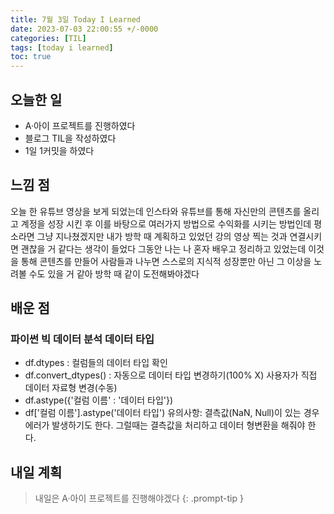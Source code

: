 ```yaml
---
title: 7월 3일 Today I Learned
date: 2023-07-03 22:00:55 +/-0000
categories: [TIL]
tags: [today i learned]
toc: true
---
```


## 오늘한 일

* A·아이 프로젝트를 진행하였다
* 블로그 TIL을 작성하였다
* 1일 1커밋을 하였다

## 느낌 점

오늘 한 유튜브 영상을 보게 되었는데 인스타와 유튜브를 통해 자신만의 콘텐츠를 올리고 계정을 성장 시킨 후 이를 바탕으로 여러가지 방법으로 수익화를 시키는 방법인데 평소라면 그냥 지나쳤겠지만
내가 방학 때 계획하고 있었던 강의 영상 찍는 것과 연결시키면 괜찮을 거 같다는 생각이 들었다 그동안 나는 나 혼자 배우고 정리하고 있었는데 이것을 통해 콘텐츠를 만들어 사람들과 나누면 스스로의 지식적 성장뿐만 아닌 그 이상을 노려볼 수도 있을 거 같아 방학 때 같이 도전해봐야겠다

## 배운 점

### 파이썬 빅 데이터 분석 데이터 타입

* df.dtypes : 컬럼들의 데이터 타입 확인
* df.convert_dtypes() : 자동으로 데이터 타입 변경하기(100% X)
사용자가 직접 데이터 자료형 변경(수동)
* df.astype({'컬럼 이름' : '데이터 타입'})
* df['컬럼 이름'].astype('데이터 타입')
유의사항: 결측값(NaN, Null)이 있는 경우 에러가 발생하기도 한다. 그럴때는 결측값을 처리하고 데이터 형변환을 해줘야 한다.

## 내일 계획

> 내일은 A·아이 프로젝트를 진행해야겠다
{: .prompt-tip }
